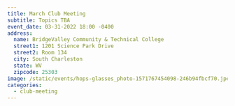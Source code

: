 ```yaml
---
title: March Club Meeting
subtitle: Topics TBA
event_date: 03-31-2022 18:00 -0400
address:
  name: BridgeValley Community & Technical College
  street1: 1201 Science Park Drive
  street2: Room 134
  city: South Charleston
  state: WV
  zipcode: 25303
image: /static/events/hops-glasses_photo-1571767454098-246b94fbcf70.jpeg
categories:
  - club-meeting
---
```

